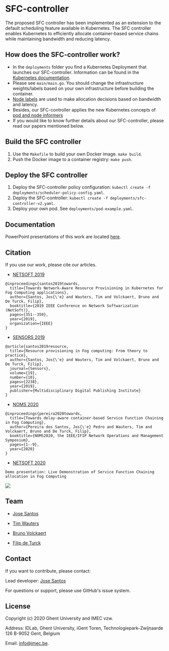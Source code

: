 # SFC-controller

The proposed SFC controller has been implemented as an extension to the default scheduling feature available in Kubernetes.
The SFC controller enables Kubernetes to efficiently allocate container-based service chains while maintaining bandwidth and
reducing latency.

## How does the SFC-controller work?
* In the `deployments` folder you find a Kubernetes Deployment that launches our SFC-controller. Information can be found in the [Kubernetes documentation](https://kubernetes.io/docs/tasks/administer-cluster/configure-multiple-schedulers/).
* Please see `main/main.go`. You should change the infrastructure weights/labels based on your own infrastructure before building the container.
* [Node labels](https://kubernetes.io/docs/concepts/overview/working-with-objects/labels/) are used to make allocation decisions based on bandwidth and latency.
* Besides, our SFC-controller applies the new Kubernetes concepts of [pod and node informers](https://medium.com/@muhammet.arslan/write-your-own-kubernetes-controller-with-informers-9920e8ab6f84)
* If you would like to know further details about our SFC-controller, please read our papers mentioned below. 
 
## Build the SFC controller
1. Use the `Makefile` to build your own Docker image. `make build`.
2. Push the Docker image to a container registry: `make push`.

## Deploy the SFC controller
1. Deploy the SFC-controller policy configuration: `kubectl create -f deployments/scheduler-policy-config.yaml`.
4. Deploy the SFC-controller: `kubectl create -f deployments/sfc-controller-v2.yaml`.
5. Deploy your own pod. See `deployments/pod-example.yaml`.

## Documentation

PowerPoint presentations of this work are located [here](/docs). 

## Citation

If you use our work, please cite our articles.

* [NETSOFT 2019](https://ieeexplore.ieee.org/abstract/document/8806671?casa_token=6wRBKx50acMAAAAA:PXBO3-OBe1T9cXOIQpDge_L_vtxSM8pc7wHzXhkmOHAPPOnyTZ8FKmBzORRXEOx1BbU5dBp_)

```
@inproceedings{santos2019towards,
  title={Towards Network-Aware Resource Provisioning in Kubernetes for Fog Computing applications},
  author={Santos, Jos{\'e} and Wauters, Tim and Volckaert, Bruno and De Turck, Filip},
  booktitle={2019 IEEE Conference on Network Softwarization (NetSoft)},
  pages={351--359},
  year={2019},
  organization={IEEE}
}
```

* [SENSORS 2019](https://www.mdpi.com/1424-8220/19/10/2238)

```
@article{santos2019resource,
  title={Resource provisioning in Fog computing: From theory to practice},
  author={Santos, Jos{\'e} and Wauters, Tim and Volckaert, Bruno and De Turck, Filip},
  journal={Sensors},
  volume={19},
  number={10},
  pages={2238},
  year={2019},
  publisher={Multidisciplinary Digital Publishing Institute}
}
```

* [NOMS 2020](https://biblio.ugent.be/publication/8659903)

```
@inproceedings{pereira2020towards,
  title={Towards delay-aware container-based Service Function Chaining in Fog Computing},
  author={Pereira dos Santos, Jos{\'e} Pedro and Wauters, Tim and Volckaert, Bruno and De Turck, Filip},
  booktitle={NOMS2020, the IEEE/IFIP Network Operations and Management Symposium},
  pages={1--9},
  year={2020}
}
```

* [NETSOFT 2020](https://netsoft2020.ieee-netsoft.org/)

```
Demo presentation: Live Demonstration of Service Function Chaining allocation in Fog Computing
```

[![](https://j.gifs.com/D1D3Nq.gif)](https://www.youtube.com/watch?v=6aQKjNbSF4k&t=443s)

## Team

* [Jose Santos](https://scholar.google.com/citations?hl=en&user=57EIYWcAAAAJ)

* [Tim Wauters](https://scholar.google.com/citations?hl=en&user=Kvxp9iYAAAAJ)

* [Bruno Volckaert](https://scholar.google.com/citations?hl=en&user=NIILGOMAAAAJ)

* [Filip de Turck](https://scholar.google.com/citations?hl=en&user=-HXXnmEAAAAJ)

## Contact

If you want to contribute, please contact:

Lead developer: [Jose Santos](https://github.com/jpedro1992/)

For questions or support, please use GitHub's issue system.

## License

Copyright (c) 2020 Ghent University and IMEC vzw.

Address: IDLab, Ghent University, iGent Toren, Technologiepark-Zwijnaarde 126 B-9052 Gent, Belgium 

Email: info@imec.be.
